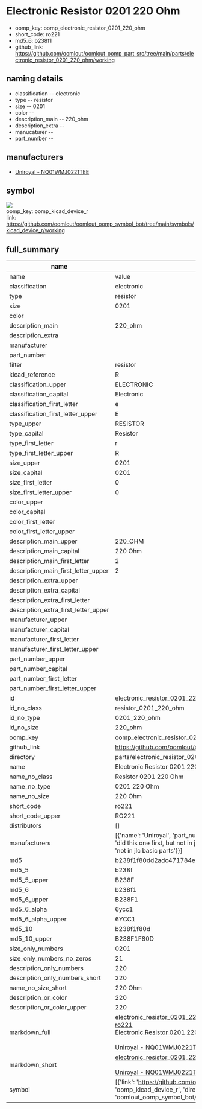 # Electronic Resistor 0201 220 Ohm

  
* oomp_key: oomp_electronic_resistor_0201_220_ohm 
* short_code: ro221
* md5_6: b238f1  
* github_link: https://github.com/oomlout/oomlout_oomp_part_src/tree/main/parts/electronic_resistor_0201_220_ohm/working  
## naming details
* classification -- electronic
* type -- resistor
* size -- 0201
* color -- 
* description_main -- 220_ohm
* description_extra -- 
* manucaturer -- 
* part_number -- 


## manufacturers
* [Uniroyal - NQ01WMJ0221TEE]()  

## symbol

![](symbol/{index}/working/working_600.png)  
oomp_key: oomp_kicad_device_r  
link: https://github.com/oomlout/oomlout_oomp_symbol_bot/tree/main/symbols/kicad_device_r/working  


## full_summary
| name | value | 
| --- | --- | 
| name | value | 
| classification | electronic | 
| type | resistor | 
| size | 0201 | 
| color |  | 
| description_main | 220_ohm | 
| description_extra |  | 
| manufacturer |  | 
| part_number |  | 
| filter | resistor | 
| kicad_reference | R | 
| classification_upper | ELECTRONIC | 
| classification_capital | Electronic | 
| classification_first_letter | e | 
| classification_first_letter_upper | E | 
| type_upper | RESISTOR | 
| type_capital | Resistor | 
| type_first_letter | r | 
| type_first_letter_upper | R | 
| size_upper | 0201 | 
| size_capital | 0201 | 
| size_first_letter | 0 | 
| size_first_letter_upper | 0 | 
| color_upper |  | 
| color_capital |  | 
| color_first_letter |  | 
| color_first_letter_upper |  | 
| description_main_upper | 220_OHM | 
| description_main_capital | 220 Ohm | 
| description_main_first_letter | 2 | 
| description_main_first_letter_upper | 2 | 
| description_extra_upper |  | 
| description_extra_capital |  | 
| description_extra_first_letter |  | 
| description_extra_first_letter_upper |  | 
| manufacturer_upper |  | 
| manufacturer_capital |  | 
| manufacturer_first_letter |  | 
| manufacturer_first_letter_upper |  | 
| part_number_upper |  | 
| part_number_capital |  | 
| part_number_first_letter |  | 
| part_number_first_letter_upper |  | 
| id | electronic_resistor_0201_220_ohm | 
| id_no_class | resistor_0201_220_ohm | 
| id_no_type | 0201_220_ohm | 
| id_no_size | 220_ohm | 
| oomp_key | oomp_electronic_resistor_0201_220_ohm | 
| github_link | https://github.com/oomlout/oomlout_oomp_part_src/tree/main/parts/electronic_resistor_0201_220_ohm/working | 
| directory | parts/electronic_resistor_0201_220_ohm | 
| name | Electronic Resistor 0201 220 Ohm | 
| name_no_class | Resistor 0201 220 Ohm | 
| name_no_type | 0201 220 Ohm | 
| name_no_size | 220 Ohm | 
| short_code | ro221 | 
| short_code_upper | RO221 | 
| distributors | [] | 
| manufacturers | [{'name': 'Uniroyal', 'part_number': 'NQ01WMJ0221TEE', 'link': '', 'id': 'manufacturer_uniroyal', 'note': {'reason': 'did this one first, but not in jlc pcb basic parts and 1 percent are and they are the same price', 'reason_short': 'not in jlc basic parts'}}] | 
| md5 | b238f1f80dd2adc471784e231c1f543c | 
| md5_5 | b238f | 
| md5_5_upper | B238F | 
| md5_6 | b238f1 | 
| md5_6_upper | B238F1 | 
| md5_6_alpha | 6ycc1 | 
| md5_6_alpha_upper | 6YCC1 | 
| md5_10 | b238f1f80d | 
| md5_10_upper | B238F1F80D | 
| size_only_numbers | 0201 | 
| size_only_numbers_no_zeros | 21 | 
| description_only_numbers | 220 | 
| description_only_numbers_short | 220 | 
| name_no_size_short | 220 Ohm | 
| description_or_color | 220 | 
| description_or_color_upper | 220 | 
| markdown_full | [electronic_resistor_0201_220_ohm](https://github.com/oomlout/oomlout_oomp_part_src/tree/main/parts/electronic_resistor_0201_220_ohm/working)<br>[ro221](https://github.com/oomlout/oomlout_oomp_part_src/tree/main/parts/electronic_resistor_0201_220_ohm/working)<br>[Electronic Resistor 0201 220 Ohm](https://github.com/oomlout/oomlout_oomp_part_src/tree/main/parts/electronic_resistor_0201_220_ohm/working)<br><br>[Uniroyal - NQ01WMJ0221TEE- not in jlc basic parts]() [(L)  ](https://www.lcsc.com/search?q=NQ01WMJ0221TEE)[(D)  ](https://www.digikey.com/en/products?keywords=NQ01WMJ0221TEE)[(M)  ](https://www.mouser.com/Search/Refine?Keyword=NQ01WMJ0221TEE)[(N)  ](https://www.newark.com/search?st=NQ01WMJ0221TEE)[(SZ)  ](https://so.szlcsc.com/global.html?k=NQ01WMJ0221TEE)<br> | 
| markdown_short | [electronic_resistor_0201_220_ohm](https://github.com/oomlout/oomlout_oomp_part_src/tree/main/parts/electronic_resistor_0201_220_ohm/working)<br><br>[Uniroyal - NQ01WMJ0221TEE- not in jlc basic parts]() | 
| symbol | [{'link': 'https://github.com/oomlout/oomlout_oomp_symbol_bot/tree/main/symbols/kicad_device_r', 'oomp_key': 'oomp_kicad_device_r', 'directory': 'oomlout_oomp_symbol_bot/symbols/kicad_device_r//working/working.kicad_sym', 'index': 0}] | 
